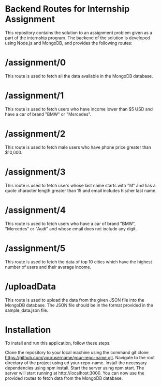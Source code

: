 # Backend Routes for Internship Assignment
This repository contains the solution to an assignment problem given as a part of the internship program. The backend of the solution is developed using Node.js and MongoDB, and provides the following routes:

# /assignment/0
This route is used to fetch all the data available in the MongoDB database.

# /assignment/1
This route is used to fetch users who have income lower than $5 USD and have a car of brand "BMW" or "Mercedes".

# /assignment/2
This route is used to fetch male users who have phone price greater than $10,000.

# /assignment/3
This route is used to fetch users whose last name starts with "M" and has a quote character length greater than 15 and email includes his/her last name.

# /assignment/4
This route is used to fetch users who have a car of brand "BMW", "Mercedes" or "Audi" and whose email does not include any digit.

# /assignment/5
This route is used to fetch the data of top 10 cities which have the highest number of users and their average income.

# /uploadData
This route is used to upload the data from the given JSON file into the MongoDB database. The JSON file should be in the format provided in the sample_data.json file.

# Installation
To install and run this application, follow these steps:

Clone the repository to your local machine using the command git clone https://github.com/yourusername/your-repo-name.git.
Navigate to the root directory of the project using cd your-repo-name.
Install the necessary dependencies using npm install.
Start the server using npm start.
The server will start running at http://localhost:3000. You can now use the provided routes to fetch data from the MongoDB database.